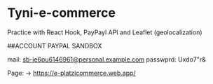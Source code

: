 # Tyni-e-commerce
Practice with React Hook, PayPayl API and Leaflet (geolocalization)

##ACCOUNT PAYPAL SANDBOX 

mail: sb-je6pu6146961@personal.example.com
passwprd: Uxdo7"r&

Page: -> https://e-platzicommerce.web.app/
